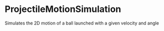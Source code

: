 # ProjectileMotionSimulation
Simulates the 2D motion of a ball launched with a given velocity and angle
